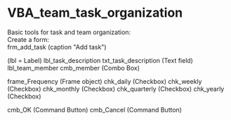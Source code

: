 # VBA_team_task_organization

Basic tools for task and team organization:
<br>
Create a form: 
<br>
frm_add_task (caption "Add task")

<span>(lbl = Label)</span>
<span>lbl_task_description  txt_task_description  (Text field)</span>
<span>lbl_team_member       cmb_member            (Combo Box)</span>

frame_Frequency (Frame object)
  chk_daily     (Checkbox)
  chk_weekly    (Checkbox)
  chk_monthly   (Checkbox)
  chk_quarterly (Checkbox)
  chk_yearly    (Checkbox)

cmb_OK (Command Button)     cmb_Cancel (Command Button)
